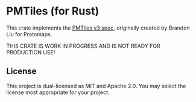 # PMTiles (for Rust)

This crate implements the [PMTiles v3 spec](https://github.com/protomaps/PMTiles/blob/master/spec/v3/spec.md),
originally created by Brandon Liu for Protomaps.

THIS CRATE IS WORK IN PROGRESS AND IS NOT READY FOR PRODUCTION USE!

## License

This project is dual-licensed as MIT and Apache 2.0. You may select the license most appropriate for your project.